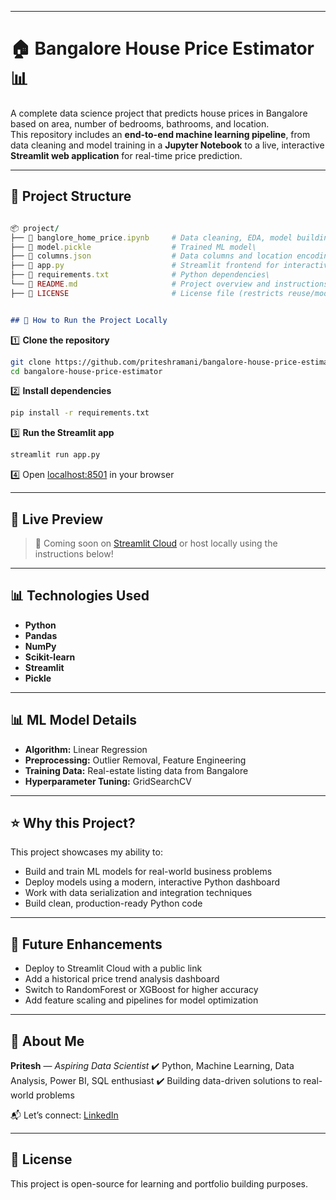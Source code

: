 

---
# 🏠 Bangalore House Price Estimator 📊


A complete data science project that predicts house prices in Bangalore based on area, number of bedrooms, bathrooms, and location.  
This repository includes an **end-to-end machine learning pipeline**, from data cleaning and model training in a **Jupyter Notebook** to a live, interactive **Streamlit web application** for real-time price prediction.

---

## 📂 Project Structure

```ruby

📦 project/
├── 📓 banglore_home_price.ipynb     # Data cleaning, EDA, model building, hyperparameter tuning \
├── 📄 model.pickle                  # Trained ML model\               
├── 📄 columns.json                  # Data columns and location encodings\
├── 📄 app.py                        # Streamlit frontend for interactive house price estimation\
├── 📄 requirements.txt              # Python dependencies\
└── 📄 README.md                     # Project overview and instructions\
├── 📄 LICENSE                       # License file (restricts reuse/modification)\

```
  
```markdown

## 🚀 How to Run the Project Locally 

```

1️⃣ **Clone the repository**  

```bash
git clone https://github.com/priteshramani/bangalore-house-price-estimator
cd bangalore-house-price-estimator
```

2️⃣ **Install dependencies**

```bash
pip install -r requirements.txt
```

3️⃣ **Run the Streamlit app**

```bash
streamlit run app.py
```

4️⃣ Open [localhost:8501](http://localhost:8501) in your browser

---


## 🚀 Live Preview

> 📌 Coming soon on [Streamlit Cloud](https://share.streamlit.io/) or host locally using the instructions below!

---

## 📊 Technologies Used

* **Python**
* **Pandas**
* **NumPy**
* **Scikit-learn**
* **Streamlit**
* **Pickle**

---

## 📊 ML Model Details

* **Algorithm:** Linear Regression
* **Preprocessing:** Outlier Removal, Feature Engineering
* **Training Data:** Real-estate listing data from Bangalore
* **Hyperparameter Tuning:** GridSearchCV

---

## ⭐ Why this Project?

This project showcases my ability to:

* Build and train ML models for real-world business problems
* Deploy models using a modern, interactive Python dashboard
* Work with data serialization and integration techniques
* Build clean, production-ready Python code

---

## 📌 Future Enhancements

* Deploy to Streamlit Cloud with a public link
* Add a historical price trend analysis dashboard
* Switch to RandomForest or XGBoost for higher accuracy
* Add feature scaling and pipelines for model optimization

---

## 📣 About Me

**Pritesh** — *Aspiring Data Scientist*
✔️ Python, Machine Learning, Data Analysis, Power BI, SQL enthusiast
✔️ Building data-driven solutions to real-world problems

📬 Let’s connect: [LinkedIn](https://www.linkedin.com/in/pritesh-ramani)

---
## 📝 License

This project is open-source for learning and portfolio building purposes.
